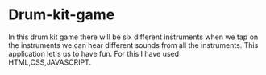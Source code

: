 # Drum-kit-game
In this drum kit game there will be six different instruments when we tap on the instruments we can hear different sounds from all the instruments. This application let's us to have fun.
For this I have used HTML,CSS,JAVASCRIPT.
